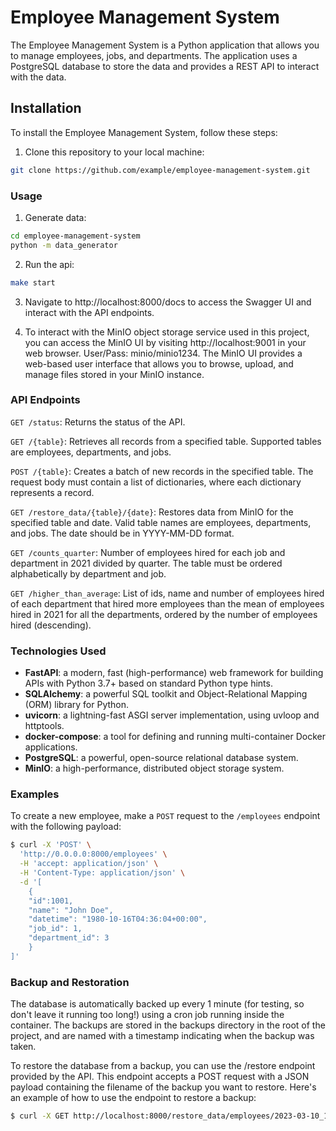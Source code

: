 # Employee Management System

The Employee Management System is a Python application that allows you to manage employees, jobs, and departments. The application uses a PostgreSQL database to store the data and provides a REST API to interact with the data.

## Installation

To install the Employee Management System, follow these steps:

1. Clone this repository to your local machine:


```bash
git clone https://github.com/example/employee-management-system.git
```
### Usage

1. Generate data:

```bash
cd employee-management-system
python -m data_generator
```

2. Run the api:

```bash
make start
```

3. Navigate to http://localhost:8000/docs to access the Swagger UI and interact with the API endpoints.

4. To interact with the MinIO object storage service used in this project, you can access the MinIO UI by visiting http://localhost:9001 in your web browser. User/Pass: minio/minio1234. The MinIO UI provides a web-based user interface that allows you to browse, upload, and manage files stored in your MinIO instance.

### API Endpoints

`GET /status`: Returns the status of the API.

`GET /{table}`: Retrieves all records from a specified table. Supported tables are employees, departments, and jobs.

`POST /{table}`: Creates a batch of new records in the specified table. The request body must contain a list of dictionaries, where each dictionary represents a record.

`GET /restore_data/{table}/{date}`: Restores data from MinIO for the specified table and date. Valid table names are employees, departments, and jobs. The date should be in YYYY-MM-DD format.

`GET /counts_quarter`: Number of employees hired for each job and department in 2021 divided by quarter. The table must be ordered alphabetically by department and job.

`GET /higher_than_average`: List of ids, name and number of employees hired of each department that hired more employees than the mean of employees hired in 2021 for all the departments, ordered by the number of employees hired (descending).

### Technologies Used

- **FastAPI**: a modern, fast (high-performance) web framework for building APIs with Python 3.7+ based on standard Python type hints.
- **SQLAlchemy**: a powerful SQL toolkit and Object-Relational Mapping (ORM) library for Python.
- **uvicorn**: a lightning-fast ASGI server implementation, using uvloop and httptools.
- **docker-compose**: a tool for defining and running multi-container Docker applications.
- **PostgreSQL**: a powerful, open-source relational database system.
- **MinIO**: a high-performance, distributed object storage system.


### Examples

To create a new employee, make a `POST` request to the `/employees` endpoint with the following payload:

```bash
$ curl -X 'POST' \
  'http://0.0.0.0:8000/employees' \
  -H 'accept: application/json' \
  -H 'Content-Type: application/json' \
  -d '[
    {
    "id":1001,
    "name": "John Doe",
    "datetime": "1980-10-16T04:36:04+00:00",
    "job_id": 1,
    "department_id": 3
    }
]'
```

###  Backup and Restoration

The database is automatically backed up every 1 minute (for testing, so don't leave it running too long!) using a cron job running inside the container. The backups are stored in the backups directory in the root of the project, and are named with a timestamp indicating when the backup was taken.

To restore the database from a backup, you can use the /restore endpoint provided by the API. This endpoint accepts a POST request with a JSON payload containing the filename of the backup you want to restore. Here's an example of how to use the endpoint to restore a backup:

```bash
$ curl -X GET http://localhost:8000/restore_data/employees/2023-03-10_10-03
```
